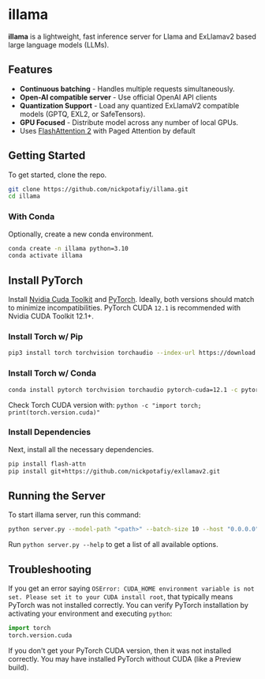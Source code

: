 # illama
**illama** is a lightweight, fast inference server for Llama and ExLlamav2 based large language models (LLMs).

## Features
- **Continuous batching** - Handles multiple requests simultaneously.
- **Open-AI compatible server** - Use official OpenAI API clients
- **Quantization Support** - Load any quantized ExLlamaV2 compatible models (GPTQ, EXL2, or SafeTensors).
- **GPU Focused** - Distribute model across any number of local GPUs.
- Uses [FlashAttention 2](https://github.com/Dao-AILab/flash-attention) with Paged Attention by default

## Getting Started

To get started, clone the repo.

```bash
git clone https://github.com/nickpotafiy/illama.git
cd illama
```

### With Conda

Optionally, create a new conda environment.

```bash
conda create -n illama python=3.10
conda activate illama
```

## Install PyTorch

Install [Nvidia Cuda Toolkit](https://developer.nvidia.com/cuda-toolkit-archive) and [PyTorch](https://pytorch.org/get-started/locally/). Ideally, both versions should match to minimize incompatibilities. PyTorch CUDA `12.1` is recommended with Nvidia CUDA Toolkit 12.1+.

### Install Torch w/ Pip

```bash
pip3 install torch torchvision torchaudio --index-url https://download.pytorch.org/whl/cu121
```

### Install Torch w/ Conda

```bash
conda install pytorch torchvision torchaudio pytorch-cuda=12.1 -c pytorch -c nvidia
```

Check Torch CUDA version with: `python -c "import torch; print(torch.version.cuda)"`

### Install Dependencies

Next, install all the necessary dependencies.

```bash
pip install flash-attn
pip install git+https://github.com/nickpotafiy/exllamav2.git
```

## Running the Server

To start illama server, run this command:

```bash
python server.py --model-path "<path>" --batch-size 10 --host "0.0.0.0" --port 5000 --verbose
```

Run `python server.py --help` to get a list of all available options.

## Troubleshooting

If you get an error saying `OSError: CUDA_HOME environment variable is not set. Please set it to your CUDA install root`, that typically means PyTorch was not installed correctly. You can verify PyTorch installation by activating your environment and executing `python`:

```python
import torch
torch.version.cuda
```
If you don't get your PyTorch CUDA version, then it was not installed correctly. You may have installed PyTorch without CUDA (like a Preview build).